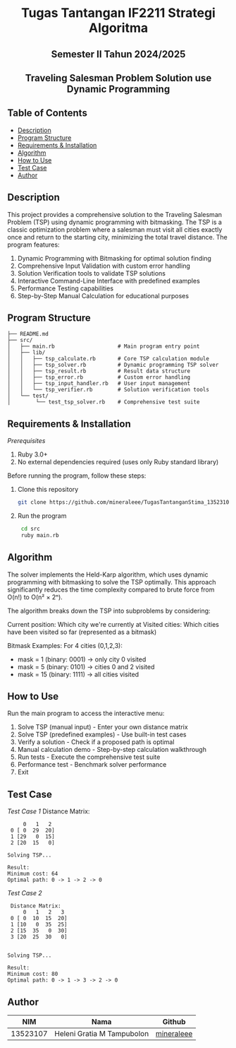 <h1 align="center">Tugas Tantangan IF2211 Strategi Algoritma</h1>
<h2 align="center">Semester II Tahun 2024/2025</h2>
<h2 align="center">Traveling Salesman Problem Solution 
use Dynamic Programming</h2>

## Table of Contents
- [Description](#description)
- [Program Structure](#program-structure)
- [Requirements & Installation](#requirements--installation)
- [Algorithm](#algorithm)
- [How to Use](#how-to-use)
- [Test Case](#test-case)
- [Author](#author)

## Description
This project provides a comprehensive solution to the Traveling Salesman Problem (TSP) using dynamic programming with bitmasking. The TSP is a classic optimization problem where a salesman must visit all cities exactly once and return to the starting city, minimizing the total travel distance.
The program features:

1. Dynamic Programming with Bitmasking for optimal solution finding
2. Comprehensive Input Validation with custom error handling
3. Solution Verification tools to validate TSP solutions
4. Interactive Command-Line Interface with predefined examples
5. Performance Testing capabilities
6. Step-by-Step Manual Calculation for educational purposes

## Program Structure
```
├── README.md
├── src/
│   ├── main.rb                    # Main program entry point
│   ├── lib/
│   │   ├── tsp_calculate.rb       # Core TSP calculation module
│   │   ├── tsp_solver.rb          # Dynamic programming TSP solver
│   │   ├── tsp_result.rb          # Result data structure
│   │   ├── tsp_error.rb           # Custom error handling
│   │   ├── tsp_input_handler.rb   # User input management
│   │   └── tsp_verifier.rb        # Solution verification tools
│   └── test/
│        └── test_tsp_solver.rb    # Comprehensive test suite
```
## Requirements & Installation
*Prerequisites*
1. Ruby 3.0+
2. No external dependencies required (uses only Ruby standard library)

Before running the program, follow these steps:
1. Clone this repository
    ```bash
    git clone https://github.com/mineraleee/TugasTantanganStima_13523107
    ```
2. Run the program
   ```bash
    cd src
    ruby main.rb
    ```

## Algorithm
The solver implements the Held-Karp algorithm, which uses dynamic programming with bitmasking to solve the TSP optimally. This approach significantly reduces the time complexity compared to brute force from O(n!) to O(n² × 2ⁿ).

The algorithm breaks down the TSP into subproblems by considering:

Current position: Which city we're currently at
Visited cities: Which cities have been visited so far (represented as a bitmask)

Bitmask Examples:
For 4 cities (0,1,2,3):
- mask = 1 (binary: 0001) → only city 0 visited
- mask = 5 (binary: 0101) → cities 0 and 2 visited
- mask = 15 (binary: 1111) → all cities visited

## How to Use
Run the main program to access the interactive menu:
1. Solve TSP (manual input) - Enter your own distance matrix
2. Solve TSP (predefined examples) - Use built-in test cases
3. Verify a solution - Check if a proposed path is optimal
4. Manual calculation demo - Step-by-step calculation walkthrough
5. Run tests - Execute the comprehensive test suite
6. Performance test - Benchmark solver performance
7. Exit

## Test Case
*Test Case 1*
Distance Matrix:
```
     0   1   2
 0 [ 0  29  20]
 1 [29   0  15]
 2 [20  15   0]

Solving TSP...

Result:
Minimum cost: 64
Optimal path: 0 -> 1 -> 2 -> 0
```
*Test Case 2*
```
 Distance Matrix:
     0   1   2   3
 0 [ 0  10  15  20]
 1 [10   0  35  25]
 2 [15  35   0  30]
 3 [20  25  30   0]


Solving TSP...

Result:
Minimum cost: 80
Optimal path: 0 -> 1 -> 3 -> 2 -> 0
```

## Author
| **NIM**  | **Nama**               | **Github** |
| -------- | ------------------------------ | ---------- |
| 13523107 | Heleni Gratia M Tampubolon     | [mineraleee](https://github.com/mineraleee) | 